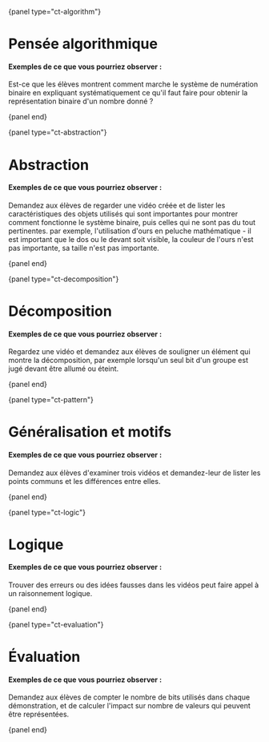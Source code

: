 {panel type="ct-algorithm"}

# Pensée algorithmique

#### Exemples de ce que vous pourriez observer :

Est-ce que les élèves montrent comment marche le système de numération binaire en expliquant systématiquement ce qu'il faut faire pour obtenir la représentation binaire d'un nombre donné ?

{panel end}

{panel type="ct-abstraction"}

# Abstraction

#### Exemples de ce que vous pourriez observer :

Demandez aux élèves de regarder une vidéo créée et de lister les caractéristiques des objets utilisés qui sont importantes pour montrer comment fonctionne le système binaire, puis celles qui ne sont pas du tout pertinentes. par exemple, l'utilisation d'ours en peluche mathématique - il est important que le dos ou le devant soit visible, la couleur de l'ours n'est pas importante, sa taille n'est pas importante.

{panel end}

{panel type="ct-decomposition"}

# Décomposition

#### Exemples de ce que vous pourriez observer :

Regardez une vidéo et demandez aux élèves de souligner un élément qui montre la décomposition, par exemple lorsqu'un seul bit d'un groupe est jugé devant être allumé ou éteint.

{panel end}

{panel type="ct-pattern"}

# Généralisation et motifs

#### Exemples de ce que vous pourriez observer :

Demandez aux élèves d'examiner trois vidéos et demandez-leur de lister les points communs et les différences entre elles.

{panel end}

{panel type="ct-logic"}

# Logique

#### Exemples de ce que vous pourriez observer :

Trouver des erreurs ou des idées fausses dans les vidéos peut faire appel à un raisonnement logique.

{panel end}

{panel type="ct-evaluation"}

# Évaluation

#### Exemples de ce que vous pourriez observer :

Demandez aux élèves de compter le nombre de bits utilisés dans chaque démonstration, et de calculer l'impact sur nombre de valeurs qui peuvent être représentées.

{panel end}